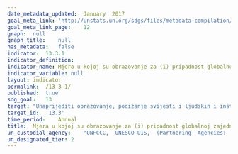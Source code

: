 ```yaml
---
date_metadata_updated:	January  2017
goal_meta_link:	'http://unstats.un.org/sdgs/files/metadata-compilation/Metadata-Goal-13.pdf'
goal_meta_link_page:	12
graph:	null
graph_title:	null
has_metadata:	false
indicator:	13.3.1
indicator_definition:	
indicator_name:	Mjera u kojoj su obrazovanje za (i) pripadnost globalnoj zajednici i (ii) održivi razvoj uključeni u (a) nacionalne obrazovne politike; (b) kurikulume; (c) obrazovanje učitelja; i (d) ocjenjivanje učenika
indicator_variable:	null
layout:	indicator
permalink:	/13-3-1/
published:	true
sdg_goal:	13
target:	"Unaprijediti obrazovanje, podizanje svijesti i ljudskih i institucionalnih kapaciteta što se tiče ublažavanja utjecaja klimatskih promjena, prilagodbi učincima, smanjenja učinaka i ranom upozoravanju"
target_id:	'13.3'
time_period:	Annual
title:	Mjera u kojoj su obrazovanje za (i) pripadnost globalnoj zajednici i (ii) održivi razvoj uključeni u (a) nacionalne obrazovne politike; (b) kurikulume; (c) obrazovanje učitelja; i (d) ocjenjivanje učenika
un_custodial_agency:	"UNFCCC,  UNESCO-UIS,  (Partnering  Agencies:  UNEP,  WHO,  WMO,  FAO)"
un_designated_tier:	2
---
```

